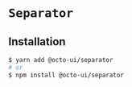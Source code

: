 # `Separator`

## Installation

```sh
$ yarn add @octo-ui/separator
# or
$ npm install @octo-ui/separator
```
